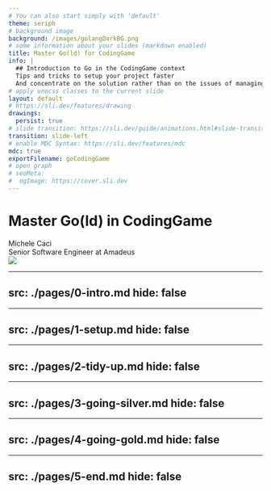 ```yaml
---
# You can also start simply with 'default'
theme: seriph
# background image
background: /images/golangDarkBG.png
# some information about your slides (markdown enabled)
title: Master Go(ld) for CodingGame 
info: |
  ## Introduction to Go in the CodingGame context
  Tips and tricks to setup your project faster
  And concentrate on the solution rather than on the issues of managing the code
# apply unocss classes to the current slide
layout: default
# https://sli.dev/features/drawing
drawings:
  persist: true
# slide transition: https://sli.dev/guide/animations.html#slide-transitions
transition: slide-left
# enable MDC Syntax: https://sli.dev/features/mdc
mdc: true
exportFilename: goCodingGame
# open graph
# seoMeta:
#  ogImage: https://cover.sli.dev
---
```


# Master Go(ld) in CodingGame 

<div class="absolute bottom-10 text-left">
    <div>Michele Caci</div>
    <div>Senior Software Engineer at Amadeus</div>
    <div class="flex m-0 gap-1">
      <a href="https://github.com/mcaci" target="_blank" alt="Michele's GitHub" title="Michele's GitHub"
        class="text-xl slidev-icon-btn opacity-50 !border-none !hover:text-white">
        <carbon-logo-github />
      </a>
      <a href="https://x.com/goMicheleCaci" target="_blank" alt="Michele's Bluesky (hidden TBA)" title="Michele's Bluesky (hidden TBA)"
        class="text-xl slidev-icon-btn opacity-50 !border-none !hover:text-white hidden">
        <carbon-logo-x />
      </a>
      <a href="https://www.linkedin.com/in/michele-caci-47770132/" target="_blank" alt="Michele's Linkedin" title="Michele's Linkedin"
        class="text-xl slidev-icon-btn opacity-50 !border-none !hover:text-white">
        <carbon-logo-linkedin />
      </a>
      <a href="https://x.com/goMicheleCaci" target="_blank" alt="Michele's X" title="Michele's X"
        class="text-xl slidev-icon-btn opacity-50 !border-none !hover:text-white">
        <carbon-logo-x />
      </a>
    </div>
</div>

<img src="/images/go-logo-blue.svg" class="absolute bottom-10 right-10 text-right"/>

---
src: ./pages/0-intro.md
hide: false
---

---
src: ./pages/1-setup.md
hide: false
---

---
src: ./pages/2-tidy-up.md
hide: false
---

---
src: ./pages/3-going-silver.md
hide: false
---

---
src: ./pages/4-going-gold.md
hide: false
---

---
src: ./pages/5-end.md
hide: false
---
